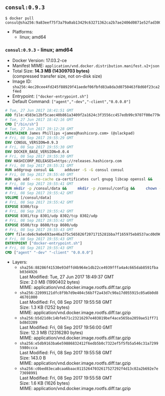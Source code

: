 ## `consul:0.9.3`

```console
$ docker pull consul@sha256:9a83eef75f3a79a0ab13429c63271362ca2b7ae2406d0871e52fad30054415ca
```

-	Platforms:
	-	linux; amd64

### `consul:0.9.3` - linux; amd64

-	Docker Version: 17.03.2-ce
-	Manifest MIME: `application/vnd.docker.distribution.manifest.v2+json`
-	Total Size: **14.3 MB (14309703 bytes)**  
	(compressed transfer size, not on-disk size)
-	Image ID: `sha256:4ec20cee4fd245f88929f41aedef06fbfd83a8da3d0750463f8d60f23ca2f4ed`
-	Entrypoint: `["docker-entrypoint.sh"]`
-	Default Command: `["agent","-dev","-client","0.0.0.0"]`

```dockerfile
# Tue, 27 Jun 2017 18:41:51 GMT
ADD file:4583e12bf5caec40b861a3409f2a1624c3f3556cc457edb99c9707f00e779e45 in / 
# Tue, 27 Jun 2017 18:42:16 GMT
CMD ["/bin/sh"]
# Tue, 27 Jun 2017 19:12:28 GMT
MAINTAINER James Phillips <james@hashicorp.com> (@slackpad)
# Fri, 08 Sep 2017 19:55:29 GMT
ENV CONSUL_VERSION=0.9.3
# Fri, 08 Sep 2017 19:55:30 GMT
ENV DOCKER_BASE_VERSION=0.0.4
# Fri, 08 Sep 2017 19:55:30 GMT
ENV HASHICORP_RELEASES=https://releases.hashicorp.com
# Fri, 08 Sep 2017 19:55:31 GMT
RUN addgroup consul &&     adduser -S -G consul consul
# Fri, 08 Sep 2017 19:55:40 GMT
RUN apk add --no-cache ca-certificates curl gnupg libcap openssl &&     gpg --keyserver pgp.mit.edu --recv-keys 91A6E7F85D05C65630BEF18951852D87348FFC4C &&     mkdir -p /tmp/build &&     cd /tmp/build &&     wget ${HASHICORP_RELEASES}/docker-base/${DOCKER_BASE_VERSION}/docker-base_${DOCKER_BASE_VERSION}_linux_amd64.zip &&     wget ${HASHICORP_RELEASES}/docker-base/${DOCKER_BASE_VERSION}/docker-base_${DOCKER_BASE_VERSION}_SHA256SUMS &&     wget ${HASHICORP_RELEASES}/docker-base/${DOCKER_BASE_VERSION}/docker-base_${DOCKER_BASE_VERSION}_SHA256SUMS.sig &&     gpg --batch --verify docker-base_${DOCKER_BASE_VERSION}_SHA256SUMS.sig docker-base_${DOCKER_BASE_VERSION}_SHA256SUMS &&     grep ${DOCKER_BASE_VERSION}_linux_amd64.zip docker-base_${DOCKER_BASE_VERSION}_SHA256SUMS | sha256sum -c &&     unzip docker-base_${DOCKER_BASE_VERSION}_linux_amd64.zip &&     cp bin/gosu bin/dumb-init /bin &&     wget ${HASHICORP_RELEASES}/consul/${CONSUL_VERSION}/consul_${CONSUL_VERSION}_linux_amd64.zip &&     wget ${HASHICORP_RELEASES}/consul/${CONSUL_VERSION}/consul_${CONSUL_VERSION}_SHA256SUMS &&     wget ${HASHICORP_RELEASES}/consul/${CONSUL_VERSION}/consul_${CONSUL_VERSION}_SHA256SUMS.sig &&     gpg --batch --verify consul_${CONSUL_VERSION}_SHA256SUMS.sig consul_${CONSUL_VERSION}_SHA256SUMS &&     grep consul_${CONSUL_VERSION}_linux_amd64.zip consul_${CONSUL_VERSION}_SHA256SUMS | sha256sum -c &&     unzip -d /bin consul_${CONSUL_VERSION}_linux_amd64.zip &&     cd /tmp &&     rm -rf /tmp/build &&     apk del gnupg openssl &&     rm -rf /root/.gnupg
# Fri, 08 Sep 2017 19:55:41 GMT
RUN mkdir -p /consul/data &&     mkdir -p /consul/config &&     chown -R consul:consul /consul
# Fri, 08 Sep 2017 19:55:42 GMT
VOLUME [/consul/data]
# Fri, 08 Sep 2017 19:55:42 GMT
EXPOSE 8300/tcp
# Fri, 08 Sep 2017 19:55:42 GMT
EXPOSE 8301/tcp 8301/udp 8302/tcp 8302/udp
# Fri, 08 Sep 2017 19:55:42 GMT
EXPOSE 8500/tcp 8600/tcp 8600/udp
# Fri, 08 Sep 2017 19:55:43 GMT
COPY file:de6c9a0e693ae46a375c565826f2071715281bba7f165975eb8537acd0d96ff4 in /usr/local/bin/docker-entrypoint.sh 
# Fri, 08 Sep 2017 19:55:43 GMT
ENTRYPOINT ["docker-entrypoint.sh"]
# Fri, 08 Sep 2017 19:55:43 GMT
CMD ["agent" "-dev" "-client" "0.0.0.0"]
```

-	Layers:
	-	`sha256:88286f41530e93dffd4b964e1db22ce4939fffa4a4c665dab8591fbab03d4926`  
		Last Modified: Tue, 27 Jun 2017 18:49:37 GMT  
		Size: 2.0 MB (1990402 bytes)  
		MIME: application/vnd.docker.image.rootfs.diff.tar.gzip
	-	`sha256:22099121dfc8f9b7d9e404c56b7f2a43d7c90a17d055915c05a6b0d846701000`  
		Last Modified: Fri, 08 Sep 2017 19:55:58 GMT  
		Size: 1.3 KB (1252 bytes)  
		MIME: application/vnd.docker.image.rootfs.diff.tar.gzip
	-	`sha256:b5d21d8c14bfe671c23216297e403819bef4ace565ba2059ae51ff71bd8d3209`  
		Last Modified: Fri, 08 Sep 2017 19:56:00 GMT  
		Size: 12.3 MB (12316280 bytes)  
		MIME: application/vnd.docker.image.rootfs.diff.tar.gzip
	-	`sha256:e5db9163ba6e59886832412f6edb5b0c7322ef5f5fb5a546c31a72995980ccca`  
		Last Modified: Fri, 08 Sep 2017 19:55:58 GMT  
		Size: 143.0 B  
		MIME: application/vnd.docker.image.rootfs.diff.tar.gzip
	-	`sha256:c0bed83eca8caa6baac01152647032617527292f4d13c02a2b692e7e73698991`  
		Last Modified: Fri, 08 Sep 2017 19:55:58 GMT  
		Size: 1.6 KB (1626 bytes)  
		MIME: application/vnd.docker.image.rootfs.diff.tar.gzip
